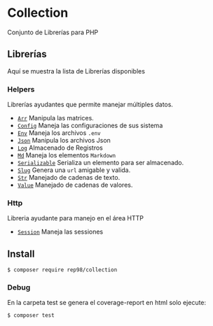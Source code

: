 # Collection
Conjunto de Librerías para PHP

## Librerías
Aquí se muestra la lista de Librerías disponibles

### Helpers
Librerías ayudantes que permite manejar múltiples datos.

- [`Arr`](/wiki/Arr) Manipula las matrices.
- [`Config`](/wiki/Config) Maneja las configuraciones de sus sistema
- [`Env`](/wiki/Env) Maneja los archivos `.env`
- [`Json`](/wiki/Json) Manipula los archivos Json
- [`Log`](/wiki/Log) Almacenado de Registros
- [`Md`](/wiki/Md) Maneja los elementos `Markdown`
- [`Serializable`](/wiki/Serializable) Serializa un elemento para ser almacenado.
- [`Slug`](/wiki/Slug) Genera una `url` amigable y valida.
- [`Str`](/wiki/Str) Manejado de cadenas de texto.
- [`Value`](/wiki/Value) Manejado de cadenas de valores.

### Http
Libreria ayudante para manejo en el área HTTP

- [`Session`](Session) Maneja las sessiones

## Install
```shell
$ composer require rep98/collection
```

### Debug
En la carpeta test se genera el coverage-report en html solo ejecute:
```shell
$ composer test
```
